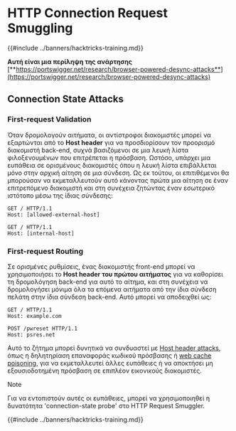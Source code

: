 # HTTP Connection Request Smuggling

{{#include ../banners/hacktricks-training.md}}

**Αυτή είναι μια περίληψη της ανάρτησης** [**https://portswigger.net/research/browser-powered-desync-attacks**](https://portswigger.net/research/browser-powered-desync-attacks)

## Connection State Attacks <a href="#state" id="state"></a>

### First-request Validation

Όταν δρομολογούν αιτήματα, οι αντίστροφοι διακομιστές μπορεί να εξαρτώνται από το **Host header** για να προσδιορίσουν τον προορισμό διακομιστή back-end, συχνά βασιζόμενοι σε μια λευκή λίστα φιλοξενουμένων που επιτρέπεται η πρόσβαση. Ωστόσο, υπάρχει μια ευπάθεια σε ορισμένους διακομιστές όπου η λευκή λίστα επιβάλλεται μόνο στην αρχική αίτηση σε μια σύνδεση. Ως εκ τούτου, οι επιτιθέμενοι θα μπορούσαν να εκμεταλλευτούν αυτό κάνοντας πρώτα μια αίτηση σε έναν επιτρεπόμενο διακομιστή και στη συνέχεια ζητώντας έναν εσωτερικό ιστότοπο μέσω της ίδιας σύνδεσης:
```
GET / HTTP/1.1
Host: [allowed-external-host]

GET / HTTP/1.1
Host: [internal-host]
```
### First-request Routing

Σε ορισμένες ρυθμίσεις, ένας διακομιστής front-end μπορεί να χρησιμοποιήσει το **Host header του πρώτου αιτήματος** για να καθορίσει τη δρομολόγηση back-end για αυτό το αίτημα, και στη συνέχεια να δρομολογήσει μόνιμα όλα τα επόμενα αιτήματα από την ίδια σύνδεση πελάτη στην ίδια σύνδεση back-end. Αυτό μπορεί να αποδειχθεί ως:
```
GET / HTTP/1.1
Host: example.com

POST /pwreset HTTP/1.1
Host: psres.net
```
Αυτό το ζήτημα μπορεί δυνητικά να συνδυαστεί με [Host header attacks](https://portswigger.net/web-security/host-header), όπως η δηλητηρίαση επαναφοράς κωδικού πρόσβασης ή [web cache poisoning](https://portswigger.net/web-security/web-cache-poisoning), για να εκμεταλλευτεί άλλες ευπάθειες ή να αποκτήσει μη εξουσιοδοτημένη πρόσβαση σε επιπλέον εικονικούς διακομιστές.

> [!NOTE]
> Για να εντοπιστούν αυτές οι ευπάθειες, μπορεί να χρησιμοποιηθεί η δυνατότητα 'connection-state probe' στο HTTP Request Smuggler.

{{#include ../banners/hacktricks-training.md}}

